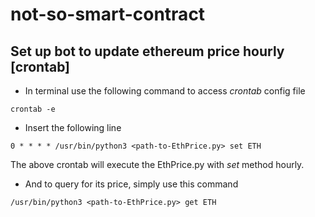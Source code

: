 # not-so-smart-contract

## Set up bot to update ethereum price hourly [crontab]

- In terminal use the following command to access *crontab* config file
```
crontab -e
```
- Insert the following line
```
0 * * * * /usr/bin/python3 <path-to-EthPrice.py> set ETH
```
The above crontab will execute the EthPrice.py with *set* method hourly.
- And to query for its price, simply use this command
```
/usr/bin/python3 <path-to-EthPrice.py> get ETH
```